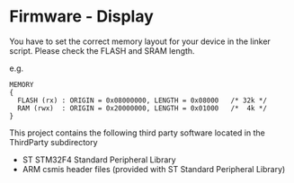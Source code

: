 # Firmware - Display

You have to set the correct memory layout for your device in the linker script.
Please check the FLASH and SRAM length.

e.g.

```
MEMORY
{
  FLASH (rx) : ORIGIN = 0x08000000, LENGTH = 0x08000   /* 32k */
  RAM (rwx)  : ORIGIN = 0x20000000, LENGTH = 0x01000   /*  4k */
}
```

This project contains the following third party software located in the ThirdParty subdirectory

- ST STM32F4 Standard Peripheral Library
- ARM csmis header files (provided with ST Standard Peripheral Library)
